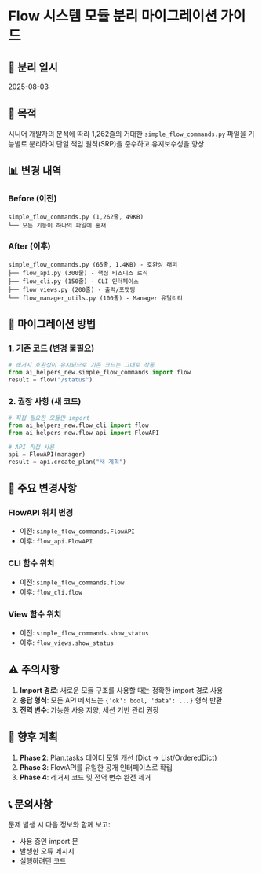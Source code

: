 # Flow 시스템 모듈 분리 마이그레이션 가이드

## 📅 분리 일시
2025-08-03

## 🎯 목적
시니어 개발자의 분석에 따라 1,262줄의 거대한 `simple_flow_commands.py` 파일을 기능별로 분리하여 단일 책임 원칙(SRP)을 준수하고 유지보수성을 향상

## 📊 변경 내역

### Before (이전)
```
simple_flow_commands.py (1,262줄, 49KB)
└── 모든 기능이 하나의 파일에 혼재
```

### After (이후)
```
simple_flow_commands.py (65줄, 1.4KB) - 호환성 래퍼
├── flow_api.py (300줄) - 핵심 비즈니스 로직
├── flow_cli.py (150줄) - CLI 인터페이스  
├── flow_views.py (200줄) - 출력/포맷팅
└── flow_manager_utils.py (100줄) - Manager 유틸리티
```

## 🔄 마이그레이션 방법

### 1. 기존 코드 (변경 불필요)
```python
# 레거시 호환성이 유지되므로 기존 코드는 그대로 작동
from ai_helpers_new.simple_flow_commands import flow
result = flow("/status")
```

### 2. 권장 사항 (새 코드)
```python
# 직접 필요한 모듈만 import
from ai_helpers_new.flow_cli import flow
from ai_helpers_new.flow_api import FlowAPI

# API 직접 사용
api = FlowAPI(manager)
result = api.create_plan("새 계획")
```

## 📌 주요 변경사항

### FlowAPI 위치 변경
- 이전: `simple_flow_commands.FlowAPI`
- 이후: `flow_api.FlowAPI`

### CLI 함수 위치
- 이전: `simple_flow_commands.flow`
- 이후: `flow_cli.flow`

### View 함수 위치
- 이전: `simple_flow_commands.show_status`
- 이후: `flow_views.show_status`

## ⚠️ 주의사항

1. **Import 경로**: 새로운 모듈 구조를 사용할 때는 정확한 import 경로 사용
2. **응답 형식**: 모든 API 메서드는 `{'ok': bool, 'data': ...}` 형식 반환
3. **전역 변수**: 가능한 사용 지양, 세션 기반 관리 권장

## 🚀 향후 계획

1. **Phase 2**: Plan.tasks 데이터 모델 개선 (Dict → List/OrderedDict)
2. **Phase 3**: FlowAPI를 유일한 공개 인터페이스로 확립
3. **Phase 4**: 레거시 코드 및 전역 변수 완전 제거

## 📞 문의사항

문제 발생 시 다음 정보와 함께 보고:
- 사용 중인 import 문
- 발생한 오류 메시지
- 실행하려던 코드
